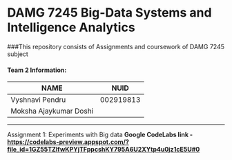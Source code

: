 # DAMG 7245 Big-Data Systems and Intelligence Analytics 
###This repository consists of Assignments and coursework of DAMG 7245 subject

#### Team 2  Information:

| NAME                  |     NUID        |
|-----------------------|-----------------|
| Vyshnavi Pendru       |   002919813     |
| Moksha Ajaykumar Doshi|                 |

--------------------------------------------------------------------------------------------------------------------------------------------------------------
Assignment 1: Experiments with Big data
**Google CodeLabs link - https://codelabs-preview.appspot.com/?file_id=1GZ55TZlfwKPYjTFppcshKY795A6U2XYtp4u0jz1cE5U#0**
